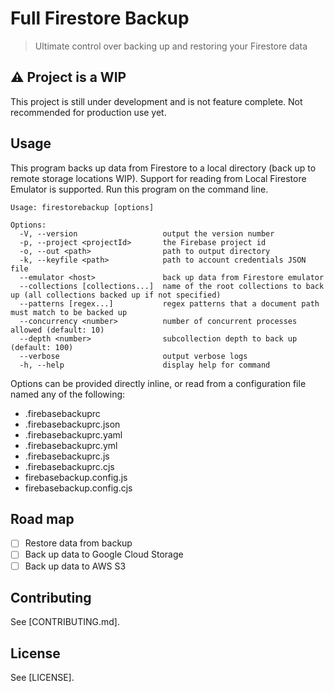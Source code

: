 # Full Firestore Backup

> Ultimate control over backing up and restoring your Firestore data

## ⚠️ Project is a WIP

This project is still under development and is not feature complete. Not recommended
for production use yet.

## Usage

This program backs up data from Firestore to a local directory (back up to remote
storage locations WIP). Support for reading from Local Firestore Emulator is
supported. Run this program on the command line.

```
Usage: firestorebackup [options]

Options:
  -V, --version                   output the version number
  -p, --project <projectId>       the Firebase project id
  -o, --out <path>                path to output directory
  -k, --keyfile <path>            path to account credentials JSON file
  --emulator <host>               back up data from Firestore emulator
  --collections [collections...]  name of the root collections to back up (all collections backed up if not specified)
  --patterns [regex...]           regex patterns that a document path must match to be backed up
  --concurrency <number>          number of concurrent processes allowed (default: 10)
  --depth <number>                subcollection depth to back up (default: 100)
  --verbose                       output verbose logs
  -h, --help                      display help for command
```

Options can be provided directly inline, or read from a configuration file named any
of the following:

- .firebasebackuprc
- .firebasebackuprc.json
- .firebasebackuprc.yaml
- .firebasebackuprc.yml
- .firebasebackuprc.js
- .firebasebackuprc.cjs
- firebasebackup.config.js
- firebasebackup.config.cjs

## Road map

- [ ] Restore data from backup
- [ ] Back up data to Google Cloud Storage
- [ ] Back up data to AWS S3

## Contributing

See [CONTRIBUTING.md].

## License

See [LICENSE].
